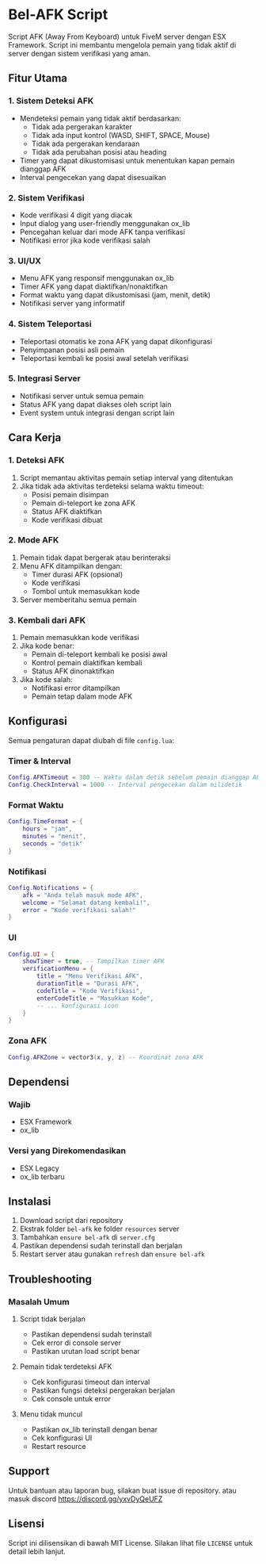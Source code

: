 # Bel-AFK Script

Script AFK (Away From Keyboard) untuk FiveM server dengan ESX Framework. Script ini membantu mengelola pemain yang tidak aktif di server dengan sistem verifikasi yang aman.

## Fitur Utama

### 1. Sistem Deteksi AFK
- Mendeteksi pemain yang tidak aktif berdasarkan:
  - Tidak ada pergerakan karakter
  - Tidak ada input kontrol (WASD, SHIFT, SPACE, Mouse)
  - Tidak ada pergerakan kendaraan
  - Tidak ada perubahan posisi atau heading
- Timer yang dapat dikustomisasi untuk menentukan kapan pemain dianggap AFK
- Interval pengecekan yang dapat disesuaikan

### 2. Sistem Verifikasi
- Kode verifikasi 4 digit yang diacak
- Input dialog yang user-friendly menggunakan ox_lib
- Pencegahan keluar dari mode AFK tanpa verifikasi
- Notifikasi error jika kode verifikasi salah

### 3. UI/UX
- Menu AFK yang responsif menggunakan ox_lib
- Timer AFK yang dapat diaktifkan/nonaktifkan
- Format waktu yang dapat dikustomisasi (jam, menit, detik)
- Notifikasi server yang informatif

### 4. Sistem Teleportasi
- Teleportasi otomatis ke zona AFK yang dapat dikonfigurasi
- Penyimpanan posisi asli pemain
- Teleportasi kembali ke posisi awal setelah verifikasi

### 5. Integrasi Server
- Notifikasi server untuk semua pemain
- Status AFK yang dapat diakses oleh script lain
- Event system untuk integrasi dengan script lain

## Cara Kerja

### 1. Deteksi AFK
1. Script memantau aktivitas pemain setiap interval yang ditentukan
2. Jika tidak ada aktivitas terdeteksi selama waktu timeout:
   - Posisi pemain disimpan
   - Pemain di-teleport ke zona AFK
   - Status AFK diaktifkan
   - Kode verifikasi dibuat

### 2. Mode AFK
1. Pemain tidak dapat bergerak atau berinteraksi
2. Menu AFK ditampilkan dengan:
   - Timer durasi AFK (opsional)
   - Kode verifikasi
   - Tombol untuk memasukkan kode
3. Server memberitahu semua pemain

### 3. Kembali dari AFK
1. Pemain memasukkan kode verifikasi
2. Jika kode benar:
   - Pemain di-teleport kembali ke posisi awal
   - Kontrol pemain diaktifkan kembali
   - Status AFK dinonaktifkan
3. Jika kode salah:
   - Notifikasi error ditampilkan
   - Pemain tetap dalam mode AFK

## Konfigurasi

Semua pengaturan dapat diubah di file `config.lua`:

### Timer & Interval
```lua
Config.AFKTimeout = 300 -- Waktu dalam detik sebelum pemain dianggap AFK
Config.CheckInterval = 1000 -- Interval pengecekan dalam milidetik
```

### Format Waktu
```lua
Config.TimeFormat = {
    hours = "jam",
    minutes = "menit",
    seconds = "detik"
}
```

### Notifikasi
```lua
Config.Notifications = {
    afk = "Anda telah masuk mode AFK",
    welcome = "Selamat datang kembali!",
    error = "Kode verifikasi salah!"
}
```

### UI
```lua
Config.UI = {
    showTimer = true, -- Tampilkan timer AFK
    verificationMenu = {
        title = "Menu Verifikasi AFK",
        durationTitle = "Durasi AFK",
        codeTitle = "Kode Verifikasi",
        enterCodeTitle = "Masukkan Kode",
        -- ... konfigurasi icon
    }
}
```

### Zona AFK
```lua
Config.AFKZone = vector3(x, y, z) -- Koordinat zona AFK
```

## Dependensi

### Wajib
- ESX Framework
- ox_lib

### Versi yang Direkomendasikan
- ESX Legacy
- ox_lib terbaru

## Instalasi

1. Download script dari repository
2. Ekstrak folder `bel-afk` ke folder `resources` server
3. Tambahkan `ensure bel-afk` di `server.cfg`
4. Pastikan dependensi sudah terinstall dan berjalan
5. Restart server atau gunakan `refresh` dan `ensure bel-afk`

## Troubleshooting

### Masalah Umum
1. Script tidak berjalan
   - Pastikan dependensi sudah terinstall
   - Cek error di console server
   - Pastikan urutan load script benar

2. Pemain tidak terdeteksi AFK
   - Cek konfigurasi timeout dan interval
   - Pastikan fungsi deteksi pergerakan berjalan
   - Cek console untuk error

3. Menu tidak muncul
   - Pastikan ox_lib terinstall dengan benar
   - Cek konfigurasi UI
   - Restart resource

## Support

Untuk bantuan atau laporan bug, silakan buat issue di repository.
atau masuk discord https://discord.gg/yxvDyQeUFZ

## Lisensi

Script ini dilisensikan di bawah MIT License. Silakan lihat file `LICENSE` untuk detail lebih lanjut. 
